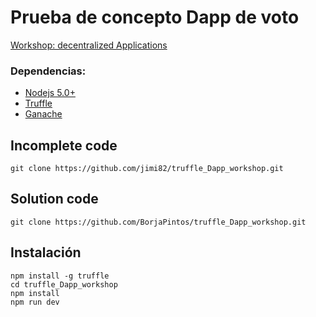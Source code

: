 # Prueba de concepto Dapp de voto

[Workshop: decentralized Applications](https://www.meetup.com/es-ES/blockchain_gal_vigo/events/262237954/)

### Dependencias:
- [Nodejs 5.0+](https://nodejs.org/en/)
- [Truffle](https://github.com/trufflesuite/truffle)
- [Ganache](http://truffleframework.com/ganache/)

## Incomplete code
```
git clone https://github.com/jimi82/truffle_Dapp_workshop.git
```

## Solution code
```
git clone https://github.com/BorjaPintos/truffle_Dapp_workshop.git
```


## Instalación
```
npm install -g truffle
cd truffle_Dapp_workshop
npm install
npm run dev
```

